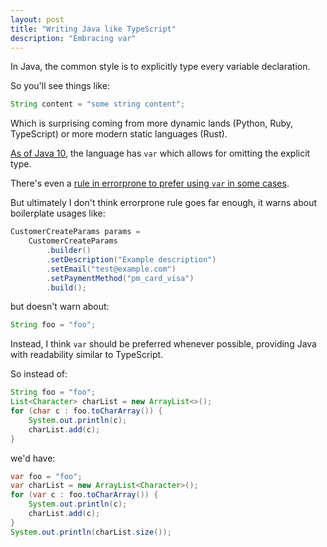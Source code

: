 ```yaml
---
layout: post
title: "Writing Java like TypeScript"
description: "Embracing var"
---
```


In Java, the common style is to explicitly type every variable declaration.

So you'll see things like:

```java
String content = "some string content";
```

Which is surprising coming from more dynamic lands (Python, Ruby, TypeScript) or more modern static languages (Rust).

[As of Java 10](https://docs.oracle.com/en/java/javase/20/language/local-variable-type-inference.html#GUID-D2C58FE6-1065-4B50-9326-57DD8EC358AC), the language has `var` which allows for omitting the explicit type.

There's even a [rule in errorprone](https://errorprone.info/bugpattern/Varifier)[ to prefer using `var`](https://github.com/google/error-prone/blob/15e8e01b26c283433cf0b514730683efe42a7b80/core/src/main/java/com/google/errorprone/bugpatterns/Varifier.java)[ in some cases](https://github.com/google/error-prone/blob/15e8e01b26c283433cf0b514730683efe42a7b80/core/src/main/java/com/google/errorprone/bugpatterns/UnusedVariable.java).

But ultimately I don't think errorprone rule goes far enough, it warns about boilerplate usages like:

```java
CustomerCreateParams params =
    CustomerCreateParams
        .builder()
        .setDescription("Example description")
        .setEmail("test@example.com")
        .setPaymentMethod("pm_card_visa")
        .build();
```

but doesn't warn about:

```java
String foo = "foo";
```

Instead, I think `var` should be preferred whenever possible, providing Java with readability similar to TypeScript.

So instead of:

```java
String foo = "foo";
List<Character> charList = new ArrayList<>();
for (char c : foo.toCharArray()) {
    System.out.println(c);
    charList.add(c);
}
```

we'd have:

```java
var foo = "foo";
var charList = new ArrayList<Character>();
for (var c : foo.toCharArray()) {
    System.out.println(c);
    charList.add(c);
}
System.out.println(charList.size());
```
